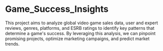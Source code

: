# Game_Success_Insights
This project aims to analyze global video game sales data, user and expert reviews, genres, platforms, and ESRB ratings to identify key patterns that determine a game's success. By leveraging this analysis, we can pinpoint promising projects, optimize marketing campaigns, and predict market trends.
